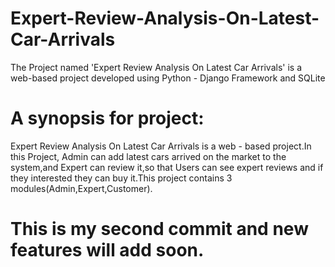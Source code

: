 # Expert-Review-Analysis-On-Latest-Car-Arrivals

The Project named 'Expert Review Analysis On Latest Car Arrivals' is a web-based project developed using Python - Django Framework and SQLite

# A synopsis for project:

Expert Review Analysis On Latest Car Arrivals is a web - based project.In this Project, Admin can add latest cars arrived on the market to the system,and Expert can review it,so that Users can see expert reviews and if they interested they can buy it.This project contains 3 modules(Admin,Expert,Customer).

# This is my second commit and new features will add soon.
